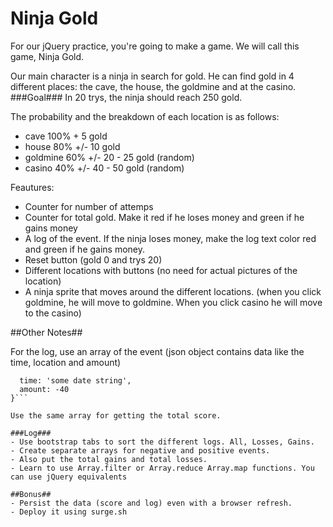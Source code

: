 # Ninja Gold
For our jQuery practice, you're going to make a game. We will call this game, Ninja Gold.

Our main character is a ninja in search for gold. He can find gold in 4 different places: the cave, the house, the goldmine and at the casino. 
###Goal###
In 20 trys, the ninja should reach 250 gold.

The probability and the breakdown of each location is as follows:
- cave 100% + 5 gold
- house 80% +/- 10 gold
- goldmine 60% +/- 20 - 25  gold (random)
- casino 40% +/- 40 - 50 gold (random)

Feautures:
- Counter for number of attemps
- Counter for total gold. Make it red if he loses money and green if he gains money
- A log of the event. If the ninja loses money, make the log text color red and green if he gains money.
- Reset button (gold 0 and trys 20)
- Different locations with buttons (no need for actual pictures of the location)
- A ninja sprite that moves around the different locations. (when you click goldmine, he will move to goldmine. When you click casino he will move to the casino)


##Other Notes##

For the log, use an array of the event (json object contains data like the time, location and amount) 

```{ location: 'cave',
  time: 'some date string',
  amount: -40
}```

Use the same array for getting the total score. 

###Log###
- Use bootstrap tabs to sort the different logs. All, Losses, Gains.
- Create separate arrays for negative and positive events. 
- Also put the total gains and total losses.
- Learn to use Array.filter or Array.reduce Array.map functions. You can use jQuery equivalents

##Bonus##
- Persist the data (score and log) even with a browser refresh.
- Deploy it using surge.sh



